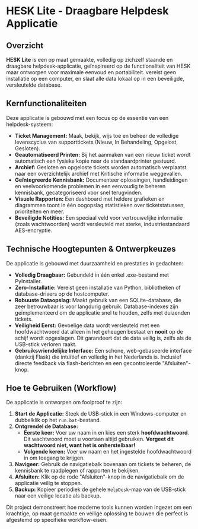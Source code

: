 # HESK Lite - Draagbare Helpdesk Applicatie

## Overzicht

**HESK Lite** is een op maat gemaakte, volledig op zichzelf staande en draagbare helpdesk-applicatie, geïnspireerd op de functionaliteit van HESK maar ontworpen voor maximale eenvoud en portabiliteit. vereist geen installatie op een computer, en slaat alle data lokaal op in een beveiligde, versleutelde database.

## Kernfunctionaliteiten

Deze applicatie is gebouwd met een focus op de essentie van een helpdesk-systeem:

*   **Ticket Management:** Maak, bekijk, wijs toe en beheer de volledige levenscyclus van supporttickets (Nieuw, In Behandeling, Opgelost, Gesloten).
*   **Geautomatiseerd Printen:** Bij het aanmaken van een nieuw ticket wordt automatisch een fysieke kopie naar de standaardprinter gestuurd.
*   **Archief:** Gesloten en opgeloste tickets worden automatisch verplaatst naar een overzichtelijk archief met Kritische informatie weggevallen.
*   **Geïntegreerde Kennisbank:** Documenteer oplossingen, handleidingen en veelvoorkomende problemen in een eenvoudig te beheren kennisbank, gecategoriseerd voor snel terugvinden.
*   **Visuele Rapporten:** Een dashboard met heldere grafieken en diagrammen toont in één oogopslag statistieken over ticketstatussen, prioriteiten en meer.
*   **Beveiligde Notities:** Een speciaal veld voor vertrouwelijke informatie (zoals wachtwoorden) wordt versleuteld met sterke, industriestandaard AES-encryptie.

## Technische Hoogtepunten & Ontwerpkeuzes

De applicatie is gebouwd met duurzaamheid en prestaties in gedachten:

*   **Volledig Draagbaar:** Gebundeld in één enkel .exe-bestand met PyInstaller.
*   **Zero-Installatie:** Vereist geen installatie van Python, bibliotheken of database-drivers op de hostcomputer.
*   **Robuuste Dataopslag:** Maakt gebruik van een SQLite-database, die zeer betrouwbaar is voor langdurig gebruik. Database-indexes zijn geïmplementeerd om de applicatie snel te houden, zelfs met duizenden tickets.
*   **Veiligheid Eerst:** Gevoelige data wordt versleuteld met een hoofdwachtwoord dat alleen in het geheugen bestaat en **nooit** op de schijf wordt opgeslagen. Dit garandeert dat de data veilig is, zelfs als de USB-stick verloren raakt.
*   **Gebruiksvriendelijke Interface:** Een schone, web-gebaseerde interface (dankzij Flask) die intuïtief en volledig in het Nederlands is. Inclusief directe feedback via flash-berichten en een gecontroleerde "Afsluiten"-knop.

## Hoe te Gebruiken (Workflow)

De applicatie is ontworpen om foolproof te zijn:

1.  **Start de Applicatie:** Steek de USB-stick in een Windows-computer en dubbelklik op het `run.bat`-bestand.
2.  **Ontgrendel de Database:**
    *   **Eerste keer:** Voer uw naam in en kies een sterk **hoofdwachtwoord**. Dit wachtwoord moet u voortaan altijd gebruiken. **Vergeet dit wachtwoord niet, want het is onherstelbaar!**
    *   **Volgende keren:** Voer uw naam en het ingestelde hoofdwachtwoord in om toegang te krijgen.
3.  **Navigeer:** Gebruik de navigatiebalk bovenaan om tickets te beheren, de kennisbank te raadplegen of rapporten te bekijken.
4.  **Afsluiten:** Klik op de rode "Afsluiten"-knop in de navigatiebalk om de applicatie veilig te stoppen.
5.  **Backup:** Kopieer periodiek de gehele `HelpDesk`-map van de USB-stick naar een veilige locatie als backup.

Dit project demonstreert hoe moderne tools kunnen worden ingezet om een krachtige, op maat gemaakte en veilige oplossing te bouwen die perfect is afgestemd op specifieke workflow-eisen.